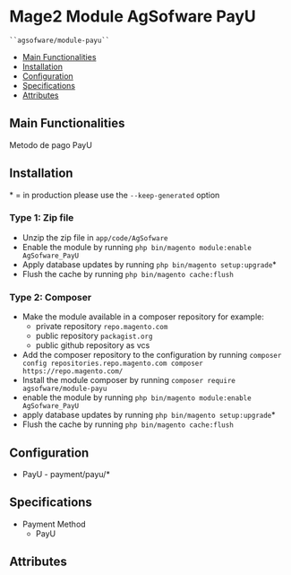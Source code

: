 # Mage2 Module AgSofware PayU

    ``agsofware/module-payu``

 - [Main Functionalities](#markdown-header-main-functionalities)
 - [Installation](#markdown-header-installation)
 - [Configuration](#markdown-header-configuration)
 - [Specifications](#markdown-header-specifications)
 - [Attributes](#markdown-header-attributes)


## Main Functionalities
Metodo de pago PayU

## Installation
\* = in production please use the `--keep-generated` option

### Type 1: Zip file

 - Unzip the zip file in `app/code/AgSofware`
 - Enable the module by running `php bin/magento module:enable AgSofware_PayU`
 - Apply database updates by running `php bin/magento setup:upgrade`\*
 - Flush the cache by running `php bin/magento cache:flush`

### Type 2: Composer

 - Make the module available in a composer repository for example:
    - private repository `repo.magento.com`
    - public repository `packagist.org`
    - public github repository as vcs
 - Add the composer repository to the configuration by running `composer config repositories.repo.magento.com composer https://repo.magento.com/`
 - Install the module composer by running `composer require agsofware/module-payu`
 - enable the module by running `php bin/magento module:enable AgSofware_PayU`
 - apply database updates by running `php bin/magento setup:upgrade`\*
 - Flush the cache by running `php bin/magento cache:flush`


## Configuration

 - PayU - payment/payu/*


## Specifications

 - Payment Method
	- PayU


## Attributes



